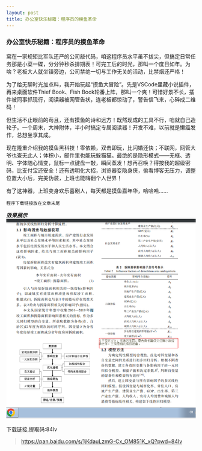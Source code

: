 ```yaml
---
layout: post
title: 办公室快乐秘籍：程序员的摸鱼革命
---
```


### 办公室快乐秘籍：程序员的摸鱼革命

窝在一家规矩比军队还严的公司敲代码，咱这程序员水平虽不拔尖，但搞定日常任务那是小菜一碟，分分钟秒杀排期表！可完工后的时光，那叫一个度日如年。为啥？老板大人就坐镇旁边，公司禁绝一切与工作无关的活动，比禁烟还严格！

为了给无聊时光加点料，我开始玩起“摸鱼大冒险”。先是VSCode里藏小说插件，再来桌面软件Thief Book、Fish Book轮番上阵，那叫一个爽！可惜好景不长，插件被同事抓现行，阅读器被网管告状，连老板都惊动了，警告信飞来，心碎成二维码！

但生活不止眼前的苟且，还有摸鱼的诗和远方！既然现成的工具不行，咱就自己造轮子。一个周末，大神附体，半小时搞定专属阅读器！开发不难，以前就是懒癌发作，总想坐享其成。

现在隆重介绍我的摸鱼黑科技！零依赖，双击即玩，比闪婚还快；不联网，网管大爷也查无此人；体积小，邮件里也能玩躲猫猫。最绝的是隐形模式——无框、透明、字体随心情变，鼠标一点键盘一敲，瞬间蒸发！想再召唤？得按我的超级密码，比支付宝还安全！还有透明化大招，浏览器变隐身侠，偷看博客无压力，调整位置大小后，完美伪装，上班也能嗨翻个人世界！

有了这神器，上班变身欢乐喜剧人，每天都是摸鱼嘉年华，哈哈哈……

`程序下载链接放在文章末尾`

***效果展示***
![效果展示](/images/moyu_ins01.png)

下载链接,提取码:84lv
>https://pan.baidu.com/s/1jKdauLzmG-Cx_OM851K_xQ?pwd=84lv